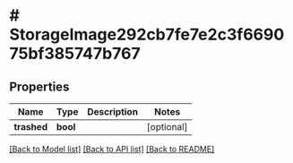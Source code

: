 # # StorageImage292cb7fe7e2c3f669075bf385747b767

## Properties

Name | Type | Description | Notes
------------ | ------------- | ------------- | -------------
**trashed** | **bool** |  | [optional]

[[Back to Model list]](../../README.md#models) [[Back to API list]](../../README.md#endpoints) [[Back to README]](../../README.md)
